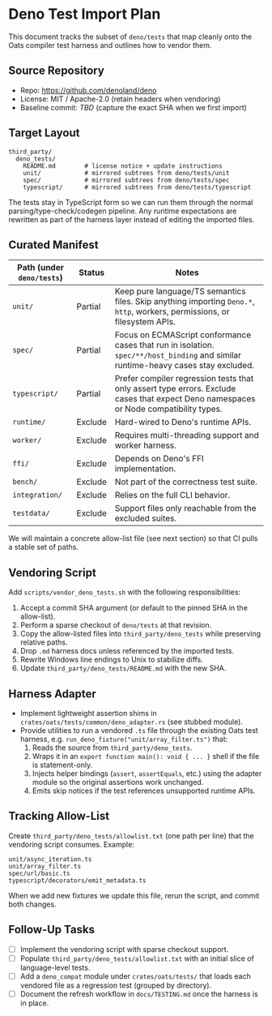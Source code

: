 # Deno Test Import Plan

This document tracks the subset of `deno/tests` that map cleanly onto the Oats
compiler test harness and outlines how to vendor them.

## Source Repository

- Repo: https://github.com/denoland/deno
- License: MIT / Apache-2.0 (retain headers when vendoring)
- Baseline commit: _TBD_ (capture the exact SHA when we first import)

## Target Layout

```
third_party/
  deno_tests/
    README.md        # license notice + update instructions
    unit/            # mirrored subtrees from deno/tests/unit
    spec/            # mirrored subtrees from deno/tests/spec
    typescript/      # mirrored subtrees from deno/tests/typescript
```

The tests stay in TypeScript form so we can run them through the normal
parsing/type-check/codegen pipeline. Any runtime expectations are rewritten as
part of the harness layer instead of editing the imported files.

## Curated Manifest

| Path (under `deno/tests`)        | Status   | Notes |
|----------------------------------|----------|-------|
| `unit/`                          | Partial  | Keep pure language/TS semantics files. Skip anything importing `Deno.*`, `http`, workers, permissions, or filesystem APIs. |
| `spec/`                          | Partial  | Focus on ECMAScript conformance cases that run in isolation. `spec/**/host_binding` and similar runtime-heavy cases stay excluded. |
| `typescript/`                    | Partial  | Prefer compiler regression tests that only assert type errors. Exclude cases that expect Deno namespaces or Node compatibility types. |
| `runtime/`                       | Exclude  | Hard-wired to Deno's runtime APIs. |
| `worker/`                        | Exclude  | Requires multi-threading support and worker harness. |
| `ffi/`                           | Exclude  | Depends on Deno's FFI implementation. |
| `bench/`                         | Exclude  | Not part of the correctness test suite. |
| `integration/`                   | Exclude  | Relies on the full CLI behavior. |
| `testdata/`                      | Exclude  | Support files only reachable from the excluded suites. |

We will maintain a concrete allow-list file (see next section) so that CI pulls a
stable set of paths.

## Vendoring Script

Add `scripts/vendor_deno_tests.sh` with the following responsibilities:

1. Accept a commit SHA argument (or default to the pinned SHA in the allow-list).
2. Perform a sparse checkout of `deno/tests` at that revision.
3. Copy the allow-listed files into `third_party/deno_tests` while preserving
   relative paths.
4. Drop `.md` harness docs unless referenced by the imported tests.
5. Rewrite Windows line endings to Unix to stabilize diffs.
6. Update `third_party/deno_tests/README.md` with the new SHA.

## Harness Adapter

- Implement lightweight assertion shims in `crates/oats/tests/common/deno_adapter.rs`
  (see stubbed module).
- Provide utilities to run a vendored `.ts` file through the existing Oats test
  harness, e.g. `run_deno_fixture("unit/array_filter.ts")` that:
  1. Reads the source from `third_party/deno_tests`.
  2. Wraps it in an `export function main(): void { ... }` shell if the file is
     statement-only.
  3. Injects helper bindings (`assert`, `assertEquals`, etc.) using the adapter
     module so the original assertions work unchanged.
  4. Emits skip notices if the test references unsupported runtime APIs.

## Tracking Allow-List

Create `third_party/deno_tests/allowlist.txt` (one path per line) that the
vendoring script consumes. Example:

```
unit/async_iteration.ts
unit/array_filter.ts
spec/url/basic.ts
typescript/decorators/emit_metadata.ts
```

When we add new fixtures we update this file, rerun the script, and commit both
changes.

## Follow-Up Tasks

- [ ] Implement the vendoring script with sparse checkout support.
- [ ] Populate `third_party/deno_tests/allowlist.txt` with an initial slice of
      language-level tests.
- [ ] Add a `deno_compat` module under `crates/oats/tests/` that loads each
      vendored file as a regression test (grouped by directory).
- [ ] Document the refresh workflow in `docs/TESTING.md` once the harness is in place.
